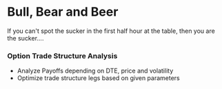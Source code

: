 # Bull, Bear and Beer
If you can't spot the sucker in the first half hour at the table, then you are the sucker....

### Option Trade Structure Analysis
* Analyze Payoffs depending on DTE, price and volatility
* Optimize trade structure legs based on given parameters

